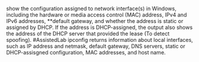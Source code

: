 show the configuration assigned to network interface(s) in Windows, including the hardware or media access control (MAC) address, IPv4 and IPv6 addresses, **default gateway, and whether the address is static or assigned by DHCP. If the address is DHCP-assigned, the output also shows the address of the DHCP server that provided the lease (To detect spoofing). 
#AssistedLab
ipconfig returns information about local interfaces, such as IP address and netmask, default gateway, DNS servers, static or DHCP-assisgned configuration, MAC addresses, and host name.